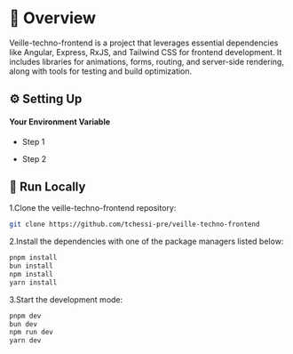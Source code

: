 # 📌 Overview

Veille-techno-frontend is a project that leverages essential dependencies like Angular, Express, RxJS, and Tailwind CSS for frontend development. It includes libraries for animations, forms, routing, and server-side rendering, along with tools for testing and build optimization.

## ⚙️ Setting Up

#### Your Environment Variable

- Step 1

- Step 2

## 🚀 Run Locally
1.Clone the veille-techno-frontend repository:
```sh
git clone https://github.com/tchessi-pre/veille-techno-frontend
```
2.Install the dependencies with one of the package managers listed below:
```bash
pnpm install
bun install
npm install
yarn install
```
3.Start the development mode:
```bash
pnpm dev
bun dev
npm run dev
yarn dev
```





